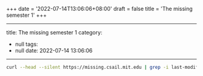 +++
date = '2022-07-14T13:06:06+08:00'
draft = false
title = 'The missing semester 1'
+++

---
title: The missing semester 1
category:
  - null
tags:
  - null
date: 2022-07-14 13:06:06
---

```bash
curl --head --silent https://missing.csail.mit.edu | grep -i last-modified | tee /home/mozes/Desktop/last-modified.txt
```

